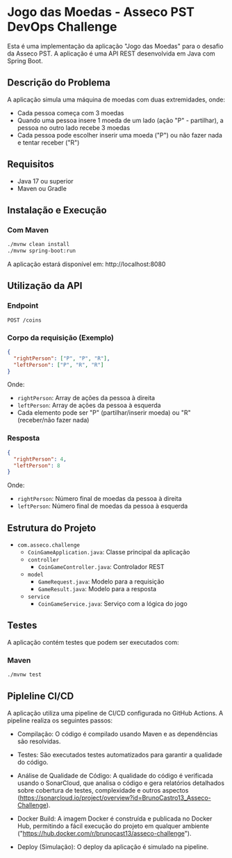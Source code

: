 # Jogo das Moedas - Asseco PST DevOps Challenge

Esta é uma implementação da aplicação "Jogo das Moedas" para o desafio da Asseco PST. A aplicação é uma API REST desenvolvida em Java com Spring Boot.

## Descrição do Problema

A aplicação simula uma máquina de moedas com duas extremidades, onde:

- Cada pessoa começa com 3 moedas
- Quando uma pessoa insere 1 moeda de um lado (ação "P" - partilhar), a pessoa no outro lado recebe 3 moedas
- Cada pessoa pode escolher inserir uma moeda ("P") ou não fazer nada e tentar receber ("R")

## Requisitos

- Java 17 ou superior
- Maven ou Gradle

## Instalação e Execução

### Com Maven

```bash
./mvnw clean install
./mvnw spring-boot:run
```


A aplicação estará disponível em: http://localhost:8080

## Utilização da API

### Endpoint

`POST /coins`

### Corpo da requisição (Exemplo)

```json
{
  "rightPerson": ["P", "P", "R"],
  "leftPerson": ["P", "R", "R"]
}
```

Onde:
- `rightPerson`: Array de ações da pessoa à direita
- `leftPerson`: Array de ações da pessoa à esquerda
- Cada elemento pode ser "P" (partilhar/inserir moeda) ou "R" (receber/não fazer nada)

### Resposta

```json
{
  "rightPerson": 4,
  "leftPerson": 8
}
```

Onde:
- `rightPerson`: Número final de moedas da pessoa à direita
- `leftPerson`: Número final de moedas da pessoa à esquerda

## Estrutura do Projeto

- `com.asseco.challenge`
    - `CoinGameApplication.java`: Classe principal da aplicação
    - `controller`
        - `CoinGameController.java`: Controlador REST
    - `model`
        - `GameRequest.java`: Modelo para a requisição
        - `GameResult.java`: Modelo para a resposta
    - `service`
        - `CoinGameService.java`: Serviço com a lógica do jogo

## Testes

A aplicação contém testes que podem ser executados com:

### Maven

```bash
./mvnw test
```

## Pipleline CI/CD

A aplicação utiliza uma pipeline de CI/CD configurada no GitHub Actions. A pipeline realiza os seguintes passos:

- Compilação: O código é compilado usando Maven e as dependências são resolvidas.

- Testes: São executados testes automatizados para garantir a qualidade do código.

- Análise de Qualidade de Código: A qualidade do código é verificada usando o SonarCloud, que analisa o código e gera relatórios detalhados sobre cobertura de testes, complexidade e outros aspectos (https://sonarcloud.io/project/overview?id=BrunoCastro13_Asseco-Challenge).

- Docker Build: A imagem Docker é construída e publicada no Docker Hub, permitindo a fácil execução do projeto em qualquer ambiente ("https://hub.docker.com/r/brunocast13/asseco-challenge").

- Deploy (Simulação): O deploy da aplicação é simulado na pipeline.

